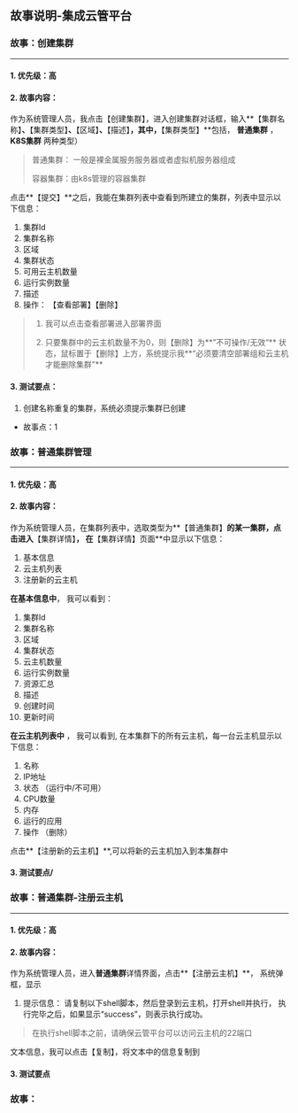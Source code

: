 ## 故事说明-集成云管平台

### 故事：创建集群

----

#### 1. 优先级：高

 #### 2. 故事内容：

作为系统管理人员，我点击【创建集群】，进入创建集群对话框，输入**【集群名称】**、**【集群类型】**、**【区域】**、**【描述】**，其中，**【集群类型】**包括， **普通集群** ，**K8S集群** 两种类型）

> 普通集群： 一般是裸金属服务服务器或者虚拟机服务器组成
>
> 容器集群：由k8s管理的容器集群

点击**【提交】**之后，我能在集群列表中查看到所建立的集群，列表中显示以下信息：

1. 集群Id
2. 集群名称
3. 区域
4. 集群状态
5. 可用云主机数量
6. 运行实例数量
7. 描述
8. 操作： 【查看部署】【删除】

>1. 我可以点击查看部署进入部署界面
>
>2. 只要集群中的云主机数量不为0，则【删除】为**”不可操作/无效“** 状态，鼠标置于【删除】上方，系统提示我**“必须要清空部署组和云主机才能删除集群”**

#### 3. 测试要点：

1. 创建名称重复的集群，系统必须提示集群已创建

* 故事点：1

  

###  故事：普通集群管理

----

#### 1. 优先级：高

#### 2. 故事内容：

作为系统管理人员，在集群列表中，选取类型为**【普通集群】**的某一集群，点击进入**【集群详情】**， 在**【集群详情】页面**中显示以下信息：

1. 基本信息
2. 云主机列表
3. 注册新的云主机

**在基本信息中**， 我可以看到：

1. 集群Id
2. 集群名称
3. 区域
4. 集群状态
5. 云主机数量
6. 运行实例数量
7. 资源汇总
8. 描述
9. 创建时间
10. 更新时间

**在云主机列表中** ， 我可以看到, 在本集群下的所有云主机，每一台云主机显示以下信息：

1. 名称
2. IP地址
3. 状态 （运行中/不可用）
4. CPU数量
5. 内存
6. 运行的应用
7. 操作 （删除）

点击**【注册新的云主机】**,可以将新的云主机加入到本集群中

#### 3. 测试要点/



### 故事：普通集群-注册云主机

---

#### 1. 优先级：高

#### 2. 故事内容：

作为系统管理人员，进入**普通集群**详情界面，点击**【注册云主机】**， 系统弹框，显示

1. 提示信息： 请复制以下shell脚本，然后登录到云主机，打开shell并执行， 执行完毕之后，如果显示“success”，则表示执行成功。

>  在执行shell脚本之前，请确保云管平台可以访问云主机的22端口

 

文本信息，我可以点击【复制】，将文本中的信息复制到

#### 3. 测试要点



### 故事：













